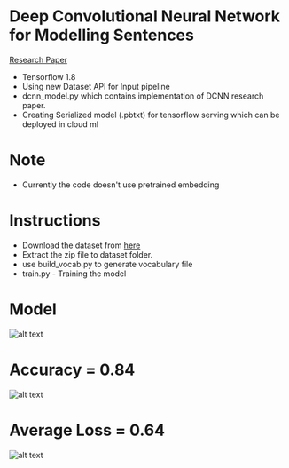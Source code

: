 # Deep Convolutional Neural Network for Modelling Sentences
[Research Paper](https://arxiv.org/abs/1404.2188)


- Tensorflow 1.8
- Using new Dataset API for Input pipeline
- dcnn_model.py which contains implementation of DCNN research paper.
- Creating Serialized model (.pbtxt) for tensorflow serving which can be deployed in cloud ml

# Note

- Currently the code doesn't use pretrained embedding

# Instructions

- Download the dataset from [here](https://drive.google.com/open?id=1by4tC8qrAte8o5pXR2vTG6YMe-33c7eS)
- Extract the zip file to dataset folder.
- use build_vocab.py to generate vocabulary file
- train.py - Training the model

Model
=====
![alt text](https://github.com/KishoreKarunakaran/CloudML-Serving/blob/master/research/DCNN/images/DCNN.png)

Accuracy = 0.84
===============
![alt text](https://github.com/KishoreKarunakaran/CloudML-Serving/blob/master/research/DCNN/images/Graph.png)

Average Loss = 0.64
=====================
![alt text](https://github.com/KishoreKarunakaran/CloudML-Serving/blob/master/research/DCNN/images/LOSS.PNG)
